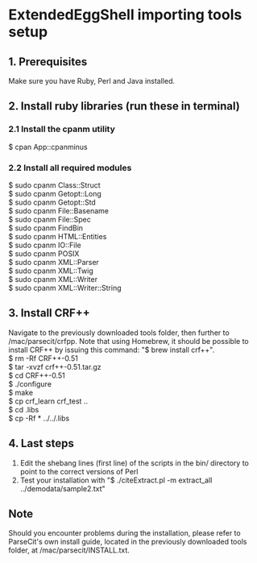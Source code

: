 # ExtendedEggShell importing tools setup

## 1. Prerequisites
Make sure you have Ruby, Perl and Java installed.

## 2. Install ruby libraries (run these in terminal)
### 2.1 Install the cpanm utility
$ cpan App::cpanminus

### 2.2 Install all required modules
$ sudo cpanm Class::Struct</br>
$ sudo cpanm Getopt::Long</br>
$ sudo cpanm Getopt::Std</br>
$ sudo cpanm File::Basename</br>
$ sudo cpanm File::Spec</br>
$ sudo cpanm FindBin</br>
$ sudo cpanm HTML::Entities</br>
$ sudo cpanm IO::File</br>
$ sudo cpanm POSIX</br>
$ sudo cpanm XML::Parser</br>
$ sudo cpanm XML::Twig</br>
$ sudo cpanm XML::Writer</br>
$ sudo cpanm XML::Writer::String</br>

## 3. Install CRF++
Navigate to the previously downloaded tools folder, then further to /mac/parsecit/crfpp. Note that using Homebrew, it should be possible to install CRF++ by issuing this command: "$ brew install crf++".</br>
$ rm -Rf CRF++-0.51</br>
$ tar -xvzf crf++-0.51.tar.gz</br>
$ cd CRF++-0.51</br>
$ ./configure</br>
$ make</br>
$ cp crf_learn crf_test ..</br>
$ cd .libs</br>
$ cp -Rf * ../../.libs</br>


## 4. Last steps
1. Edit the shebang lines (first line) of the scripts in the bin/ directory to point to the correct versions of Perl
1. Test your installation with "$ ./citeExtract.pl -m extract_all ../demodata/sample2.txt"


## Note
Should you encounter problems during the installation, please refer to ParseCit's own install guide, located in the previously downloaded tools folder, at /mac/parsecit/INSTALL.txt.
